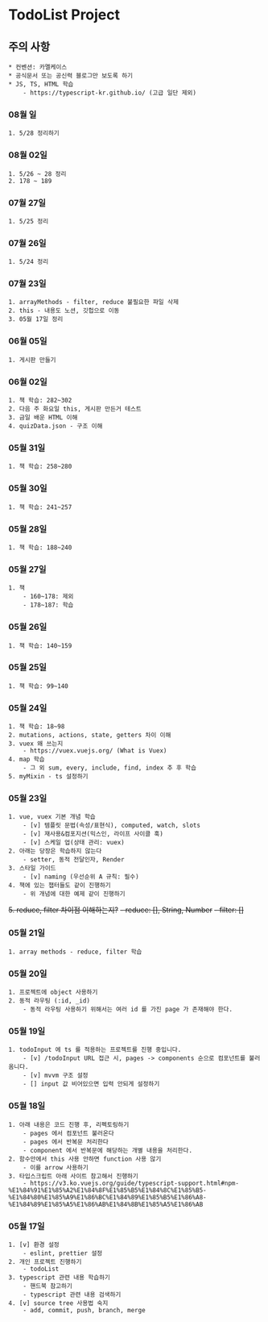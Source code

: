 # TodoList Project

## 주의 사항
    * 컨벤션: 카멜케이스
    * 공식문서 또는 공신력 블로그만 보도록 하기
    * JS, TS, HTML 학습
        - https://typescript-kr.github.io/ (고급 일단 제외)

### 08월 일
    1. 5/28 정리하기

### 08월 02일
    1. 5/26 ~ 28 정리
    2. 178 ~ 189

### 07월 27일
    1. 5/25 정리

### 07월 26일
    1. 5/24 정리    

### 07월 23일
    1. arrayMethods - filter, reduce 불필요한 파일 삭제
    2. this - 내용도 노션, 깃헙으로 이동
    3. 05월 17일 정리

### 06월 05일
    1. 게시판 만들기

### 06월 02일
    1. 책 학습: 282~302
    2. 다음 주 화요일 this, 게시판 만든거 테스트
    3. 금일 배운 HTML 이해
    4. quizData.json - 구조 이해

### 05월 31일
    1. 책 학습: 258~280 
    
### 05월 30일
    1. 책 학습: 241~257 

### 05월 28일
    1. 책 학습: 188~240 

### 05월 27일
    1. 책
        - 160~178: 제외 
        - 178~187: 학습

### 05월 26일
    1. 책 학습: 140~159 

### 05월 25일
    1. 책 학습: 99~140

### 05월 24일
    1. 책 학습: 18~98
    2. mutations, actions, state, getters 차이 이해
    3. vuex 왜 쓰는지 
        - https://vuex.vuejs.org/ (What is Vuex)
    4. map 학습
        - 그 외 sum, every, include, find, index 추 후 학습
    5. myMixin - ts 설정하기

### 05월 23일
    1. vue, vuex 기본 개념 학습
        - [v] 템플릿 문법(속성/표현식), computed, watch, slots 
        - [v] 재사용&컴포지션(믹스인, 라이프 사이클 훅)
        - [v] 스케일 업(상태 관리: vuex)
    2. 아래는 당장은 학습하지 않는다
        - setter, 동적 전달인자, Render
    3. 스타일 가이드 
        - [v] naming (우선순위 A 규칙: 필수)
    4. 책에 있는 챕터들도 같이 진행하기
        - 위 개념에 대한 예제 같이 진행하기
~~5. reduce, filter 차이점 이해하는지?~~
    ~~- reduce: [], String, Number~~
    ~~- filter: []~~ 

### 05월 21일
    1. array methods - reduce, filter 학습

### 05월 20일
    1. 프로젝트에 object 사용하기
    2. 동적 라우팅 (:id, _id)
        - 동적 라우팅 사용하기 위해서는 여러 id 를 가진 page 가 존재해야 한다.

### 05월 19일
    1. todoInput 에 ts 를 적용하는 프로젝트를 진행 중입니다.
        - [v] /todoInput URL 접근 시, pages -> components 순으로 컴포넌트를 불러옴니다.
        - [v] mvvm 구조 설정
        - [] input 값 비어있으면 입력 안되게 설정하기

### 05월 18일
    1. 아래 내용은 코드 진행 후, 리펙토링하기
        - pages 에서 컴포넌트 불러온다
        - pages 에서 반복문 처리한다
        - component 에서 반복문에 해당하는 개별 내용을 처리한다.
    2. 함수안에서 this 사용 안하면 function 사용 않기
        - 이를 arrow 사용하기
    3. 타입스크립트 아래 사이트 참고해서 진행하기
        - https://v3.ko.vuejs.org/guide/typescript-support.html#npm-%E1%84%91%E1%85%A2%E1%84%8F%E1%85%B5%E1%84%8C%E1%85%B5-%E1%84%80%E1%85%A9%E1%86%BC%E1%84%89%E1%85%B5%E1%86%A8-%E1%84%89%E1%85%A5%E1%86%AB%E1%84%8B%E1%85%A5%E1%86%AB

### 05월 17일
    1. [v] 환경 설정 
        - eslint, prettier 설정
    2. 개인 프로젝트 진행하기
        - todoList
    3. typescript 관련 내용 학습하기
        - 핸드북 참고하기
        - typescript 관련 내용 검색하기
    4. [v] source tree 사용법 숙지
        - add, commit, push, branch, merge
